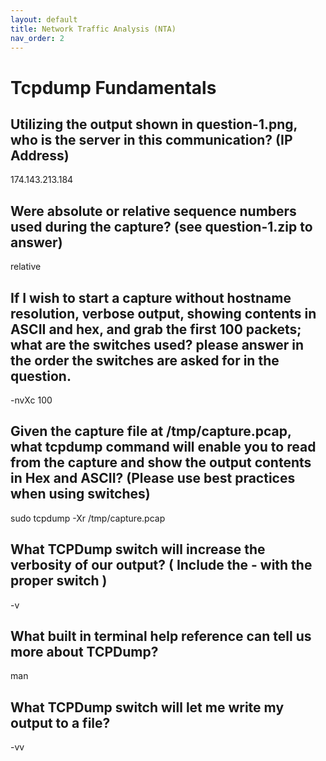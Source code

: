 ```yaml
---
layout: default
title: Network Traffic Analysis (NTA)
nav_order: 2
---
```

# Tcpdump Fundamentals
## Utilizing the output shown in question-1.png, who is the server in this communication? (IP Address)
174.143.213.184
## Were absolute or relative sequence numbers used during the capture? (see question-1.zip to answer)
relative
## If I wish to start a capture without hostname resolution, verbose output, showing contents in ASCII and hex, and grab the first 100 packets; what are the switches used? please answer in the order the switches are asked for in the question.
-nvXc 100
## Given the capture file at /tmp/capture.pcap, what tcpdump command will enable you to read from the capture and show the output contents in Hex and ASCII? (Please use best practices when using switches)
sudo tcpdump -Xr /tmp/capture.pcap
## What TCPDump switch will increase the verbosity of our output? ( Include the - with the proper switch )
-v
## What built in terminal help reference can tell us more about TCPDump?
man
## What TCPDump switch will let me write my output to a file?
-vv
